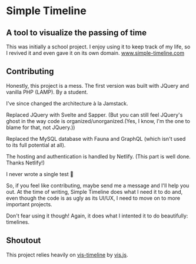 # Simple Timeline
## A tool to visualize the passing of time

This was initially a school project. I enjoy using it to keep track of my life, so I revived it and even gave it on its own domain.
www.simple-timeline.com

## Contributing
Honestly, this project is a mess. The first version was built with JQuery and vanilla PHP (LAMP). By a student.

I've since changed the architecture à la Jamstack. 

Replaced JQuery with Svelte and Sapper. (But you can still feel JQuery's ghost in the way code is organized/unorganized.(Yes, I know, I'm the one to blame for that, not JQuery.))

Replaced the MySQL database with Fauna and GraphQL (which isn't used to its full potential at all).

The hosting and authentication is handled by Netlify. (This part is well done. Thanks Netlify!)

I never wrote a single test 🤠

So, if you feel like contributing, maybe send me a message and I'll help you out. 
At the time of writing, Simple Timeline does what I need it to do and, even though the code is as ugly as its UI/UX, I need to move on to more important projects. 

Don't fear using it though! 
Again, it does what I intented it to do beautifully: timelines.

## Shoutout
This project relies heavily on [vis-timeline](https://github.com/visjs/vis-timeline) by [vis.js](https://visjs.org/).
